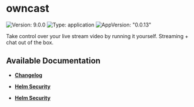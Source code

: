 # owncast

![Version: 9.0.0](https://img.shields.io/badge/Version-9.0.0-informational?style=flat-square) ![Type: application](https://img.shields.io/badge/Type-application-informational?style=flat-square) ![AppVersion: "0.0.13"](https://img.shields.io/badge/AppVersion-"0.0.13"-informational?style=flat-square)

Take control over your live stream video by running it yourself. Streaming + chat out of the box.

## Available Documentation

- [**Changelog**](CHANGELOG)

- [**Helm Security**](container-security)

- [**Helm Security**](helm-security)


